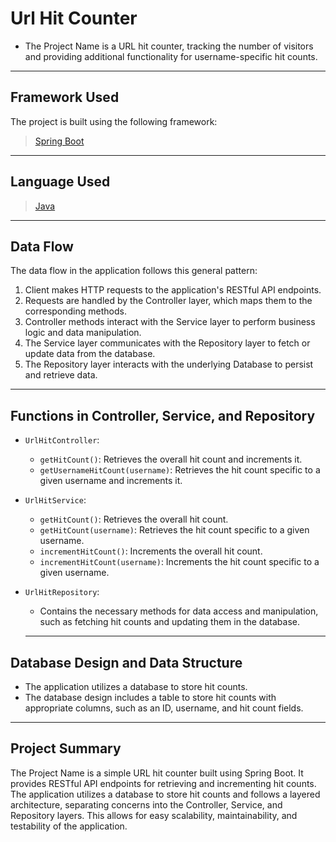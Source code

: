 # Url Hit Counter

* The Project Name is a URL hit counter, tracking the number of visitors and providing additional functionality for username-specific hit counts.
_ _ _ 

## Framework Used

The project is built using the following framework:

> [Spring Boot](https://spring.io/projects/spring-boot)
_ _ _

## Language Used

> [Java](https://www.java.com/en/)
_ _ _ 

## Data Flow

The data flow in the application follows this general pattern:

1. Client makes HTTP requests to the application's RESTful API endpoints.
2. Requests are handled by the Controller layer, which maps them to the corresponding methods.
3. Controller methods interact with the Service layer to perform business logic and data manipulation.
4. The Service layer communicates with the Repository layer to fetch or update data from the database.
5. The Repository layer interacts with the underlying Database to persist and retrieve data.
_ _ _

## Functions in Controller, Service, and Repository

- `UrlHitController`: 
  - `getHitCount()`: Retrieves the overall hit count and increments it.
  - `getUsernameHitCount(username)`: Retrieves the hit count specific to a given username and increments it.

- `UrlHitService`:
  - `getHitCount()`: Retrieves the overall hit count.
  - `getHitCount(username)`: Retrieves the hit count specific to a given username.
  - `incrementHitCount()`: Increments the overall hit count.
  - `incrementHitCount(username)`: Increments the hit count specific to a given username.

- `UrlHitRepository`:
  - Contains the necessary methods for data access and manipulation, such as fetching hit counts and updating them in the database.
  _ _ _ 

## Database Design and Data Structure

- The application utilizes a database to store hit counts.
- The database design includes a table to store hit counts with appropriate columns, such as an ID, username, and hit count fields.
_ _ _ 

## Project Summary

The Project Name is a simple URL hit counter built using Spring Boot. It provides RESTful API endpoints for retrieving and incrementing hit counts. The application utilizes a database to store hit counts and follows a layered architecture, separating concerns into the Controller, Service, and Repository layers. This allows for easy scalability, maintainability, and testability of the application.

